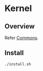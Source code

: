 # Kernel 

## Overview
Refer [Commons](https://docs.mosip.io/1.2.0/modules/commons).

## Install 
```
./install.sh
```
